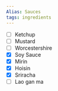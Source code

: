 ```yaml
---
Alias: Sauces
tags: ingredients
---
```


- [ ] Ketchup          
- [ ] Mustard          
- [ ] Worcestershire   
- [x] Soy Sauce
- [x] Mirin
- [x] Hoisin
- [x] Sriracha
- [ ] Lao gan ma     